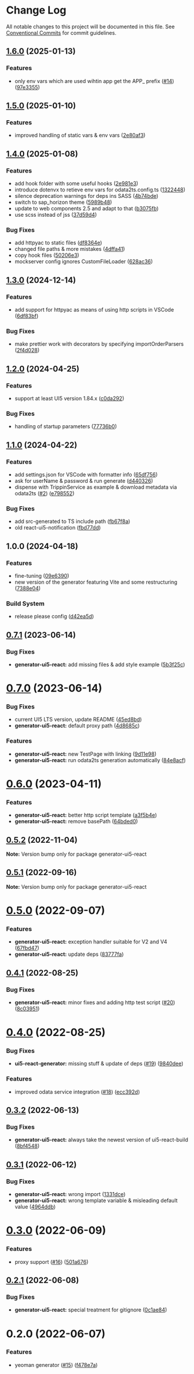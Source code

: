 # Change Log

All notable changes to this project will be documented in this file.
See [Conventional Commits](https://conventionalcommits.org) for commit guidelines.

## [1.6.0](https://github.com/cpro-js/generator-ui5-react/compare/generator-ui5-react-v1.5.0...generator-ui5-react-v1.6.0) (2025-01-13)


### Features

* only env vars which are used wihtin app get the APP_ prefix ([#14](https://github.com/cpro-js/generator-ui5-react/issues/14)) ([97e3355](https://github.com/cpro-js/generator-ui5-react/commit/97e3355c63875879f098a6ce30a4e275202ba62c))

## [1.5.0](https://github.com/cpro-js/generator-ui5-react/compare/generator-ui5-react-v1.4.0...generator-ui5-react-v1.5.0) (2025-01-10)


### Features

* improved handling of static vars & env vars ([2e80af3](https://github.com/cpro-js/generator-ui5-react/commit/2e80af31be9a4f88ce56d491fcc3560b2cd5a133))

## [1.4.0](https://github.com/cpro-js/generator-ui5-react/compare/generator-ui5-react-v1.3.0...generator-ui5-react-v1.4.0) (2025-01-08)


### Features

* add hook folder with some useful hooks ([2e981e3](https://github.com/cpro-js/generator-ui5-react/commit/2e981e34c54a40fb429f6a79e489fefbc2b740af))
* introduce dotenvx to retieve env vars for odata2ts.config.ts ([1322448](https://github.com/cpro-js/generator-ui5-react/commit/1322448eefd58c9f441c4c58c60d89ae4464e711))
* silence deprecation warnings for deps ins SASS ([4b74bde](https://github.com/cpro-js/generator-ui5-react/commit/4b74bde06780dca5d5e3400732125fd8321c63ad))
* switch to sap_horizon theme ([5989b48](https://github.com/cpro-js/generator-ui5-react/commit/5989b48f5a99877339a19cd4cf7f8885f1f617aa))
* update to web components 2.5 and adapt to that ([b3075fb](https://github.com/cpro-js/generator-ui5-react/commit/b3075fbbd266fec7a88cb304e3231a0d71eff0a1))
* use scss instead of jss ([37d59d4](https://github.com/cpro-js/generator-ui5-react/commit/37d59d448a687a1e50f64815612b897392e9a420))


### Bug Fixes

* add httpyac to static files ([df8364e](https://github.com/cpro-js/generator-ui5-react/commit/df8364e4f391052a7ce01d785b79c85663bad1aa))
* changed file paths & more mistakes ([4dffa41](https://github.com/cpro-js/generator-ui5-react/commit/4dffa412718e9ea65f24e6898252e7cc15594297))
* copy hook files ([50206e3](https://github.com/cpro-js/generator-ui5-react/commit/50206e3d104144d2957dce6897933783a0ce3a23))
* mockserver config ignores CustomFileLoader ([628ac36](https://github.com/cpro-js/generator-ui5-react/commit/628ac363a031a2560dcf01df4af6af5eefc22f0c))

## [1.3.0](https://github.com/cpro-js/generator-ui5-react/compare/generator-ui5-react-v1.2.0...generator-ui5-react-v1.3.0) (2024-12-14)


### Features

* add support for httpyac as means of using http scripts in VSCode ([6df83bf](https://github.com/cpro-js/generator-ui5-react/commit/6df83bf64b5d55df79046316bbc8e28f9c4eff15))


### Bug Fixes

* make prettier work with decorators by specifying importOrderParsers ([2f4d028](https://github.com/cpro-js/generator-ui5-react/commit/2f4d0284b0c0c926c4a6f5e640c10fb33f5f02e7))

## [1.2.0](https://github.com/cpro-js/generator-ui5-react/compare/generator-ui5-react-v1.1.0...generator-ui5-react-v1.2.0) (2024-04-25)


### Features

* support at least UI5 version 1.84.x ([c0da292](https://github.com/cpro-js/generator-ui5-react/commit/c0da292ff9399a7d37f72ba9fcdfeb6f7bad636a))


### Bug Fixes

* handling of startup parameters ([77736b0](https://github.com/cpro-js/generator-ui5-react/commit/77736b00bc7504814e6fb7ffd46d945df303b183))

## [1.1.0](https://github.com/cpro-js/generator-ui5-react/compare/generator-ui5-react-v1.0.0...generator-ui5-react-v1.1.0) (2024-04-22)


### Features

* add settings.json for VSCode with formatter info ([65df756](https://github.com/cpro-js/generator-ui5-react/commit/65df756e903b19aebfe74d7588775a50ec1d0a67))
* ask for userName & password & run generate ([d440326](https://github.com/cpro-js/generator-ui5-react/commit/d440326d142dba1e7595435aa63c84b181cee53e))
* dispense with TrippinService as example & download metadata via odata2ts ([#2](https://github.com/cpro-js/generator-ui5-react/issues/2)) ([e798552](https://github.com/cpro-js/generator-ui5-react/commit/e798552d48dc22ef52b5fc93d40f093d8eae5dd9))


### Bug Fixes

* add src-generated to TS include path ([fb67f8a](https://github.com/cpro-js/generator-ui5-react/commit/fb67f8a172443e43e404463e075470c6d4d26ad0))
* old react-ui5-notification ([fbd77dd](https://github.com/cpro-js/generator-ui5-react/commit/fbd77dd9e3fb5b5e46b7f7fa8a3e63d881c367b4))

## 1.0.0 (2024-04-18)


### Features

* fine-tuning ([09e6390](https://github.com/cpro-js/generator-ui5-react/commit/09e639083f205c777cb2ed61bcd25bd45d7c919b))
* new version of the generator featuring Vite and some restructuring ([7388e04](https://github.com/cpro-js/generator-ui5-react/commit/7388e04b5b461486c91c40fc68c40926f009984c))


### Build System

* release please config ([d42ea5d](https://github.com/cpro-js/generator-ui5-react/commit/d42ea5dbcf3e0034bc56fe8b6acbf3d8c75b46b7))

## [0.7.1](https://github.com/cpro-js/react-build-tools/compare/generator-ui5-react@0.7.0...generator-ui5-react@0.7.1) (2023-06-14)

### Bug Fixes

- **generator-ui5-react:** add missing files & add style example ([5b3f25c](https://github.com/cpro-js/react-build-tools/commit/5b3f25ce1c21fc4a14ee6d4b6b75d7dc6b2f8357))

# [0.7.0](https://github.com/cpro-js/react-build-tools/compare/generator-ui5-react@0.6.0...generator-ui5-react@0.7.0) (2023-06-14)

### Bug Fixes

- current UI5 LTS version, update README ([45ed8bd](https://github.com/cpro-js/react-build-tools/commit/45ed8bd69d9a13d0cce1b6b1b70ebd0ee376ceaf))
- **generator-ui5-react:** default proxy path ([4d8685c](https://github.com/cpro-js/react-build-tools/commit/4d8685c77e121957b68e8fbc116ecf54bce1cf54))

### Features

- **generator-ui5-react:** new TestPage with linking ([9d11e98](https://github.com/cpro-js/react-build-tools/commit/9d11e98dc6fbe9b58af21a0661929bb496d1a5b8))
- **generator-ui5-react:** run odata2ts generation automatically ([84e8acf](https://github.com/cpro-js/react-build-tools/commit/84e8acf63e4b064eb6579d2dea3bc973674db5ef))

# [0.6.0](https://github.com/cpro-js/react-build-tools/compare/generator-ui5-react@0.5.2...generator-ui5-react@0.6.0) (2023-04-11)

### Features

- **generator-ui5-react:** better http script template ([a3f5b4e](https://github.com/cpro-js/react-build-tools/commit/a3f5b4efbf13047a63f831ce9c01ac7b054ec295))
- **generator-ui5-react:** remove basePath ([64bded0](https://github.com/cpro-js/react-build-tools/commit/64bded0d6dec8858f1170a555d3c0e2e157108b5))

## [0.5.2](https://github.com/cpro-js/react-build-tools/compare/generator-ui5-react@0.5.1...generator-ui5-react@0.5.2) (2022-11-04)

**Note:** Version bump only for package generator-ui5-react

## [0.5.1](https://github.com/cpro-js/react-build-tools/compare/generator-ui5-react@0.5.0...generator-ui5-react@0.5.1) (2022-09-16)

**Note:** Version bump only for package generator-ui5-react

# [0.5.0](https://github.com/cpro-js/react-build-tools/compare/generator-ui5-react@0.4.1...generator-ui5-react@0.5.0) (2022-09-07)

### Features

- **generator-ui5-react:** exception handler suitable for V2 and V4 ([67fbd47](https://github.com/cpro-js/react-build-tools/commit/67fbd47cfe5a70a90bf7f4bf90fd846e477fea3d))
- **generator-ui5-react:** update deps ([83777fa](https://github.com/cpro-js/react-build-tools/commit/83777fac483caed8018e0fbeba030175bcba59e5))

## [0.4.1](https://github.com/cpro-js/react-build-tools/compare/generator-ui5-react@0.4.0...generator-ui5-react@0.4.1) (2022-08-25)

### Bug Fixes

- **generator-ui5-react:** minor fixes and adding http test script ([#20](https://github.com/cpro-js/react-build-tools/issues/20)) ([8c03951](https://github.com/cpro-js/react-build-tools/commit/8c039518c313170443f32640c606fb1f83312848))

# [0.4.0](https://github.com/cpro-js/react-build-tools/compare/generator-ui5-react@0.3.2...generator-ui5-react@0.4.0) (2022-08-25)

### Bug Fixes

- **ui5-react-generator:** missing stuff & update of deps ([#19](https://github.com/cpro-js/react-build-tools/issues/19)) ([9840dee](https://github.com/cpro-js/react-build-tools/commit/9840deef7a47b1533541fa3d108c60706fb4ce59))

### Features

- improved odata service integration ([#18](https://github.com/cpro-js/react-build-tools/issues/18)) ([ecc392d](https://github.com/cpro-js/react-build-tools/commit/ecc392d9da2fac07fe32489d737d9a2316f0c496))

## [0.3.2](https://github.com/cpro-js/react-build-tools/compare/generator-ui5-react@0.3.1...generator-ui5-react@0.3.2) (2022-06-13)

### Bug Fixes

- **generator-ui5-react:** always take the newest version of ui5-react-build ([8bf4548](https://github.com/cpro-js/react-build-tools/commit/8bf454841e8742d939167f63ede2cc23c09ddd80))

## [0.3.1](https://github.com/cpro-js/react-build-tools/compare/generator-ui5-react@0.3.0...generator-ui5-react@0.3.1) (2022-06-12)

### Bug Fixes

- **generator-ui5-react:** wrong import ([1331dce](https://github.com/cpro-js/react-build-tools/commit/1331dce09dca4d3c5f040b1bd79cdda6c4f24b31))
- **generator-ui5-react:** wrong template variable & misleading default value ([4964ddb](https://github.com/cpro-js/react-build-tools/commit/4964ddb26e2faae55b3a78bb54695a33771a0599))

# [0.3.0](https://github.com/cpro-js/react-build-tools/compare/generator-ui5-react@0.2.1...generator-ui5-react@0.3.0) (2022-06-09)

### Features

- proxy support ([#16](https://github.com/cpro-js/react-build-tools/issues/16)) ([501a676](https://github.com/cpro-js/react-build-tools/commit/501a6761ec615318026f5972d8b170e4dad0a4d9))

## [0.2.1](https://github.com/cpro-js/react-build-tools/compare/generator-ui5-react@0.2.0...generator-ui5-react@0.2.1) (2022-06-08)

### Bug Fixes

- **generator-ui5-react:** special treatment for gitignore ([0c1ae84](https://github.com/cpro-js/react-build-tools/commit/0c1ae8429c6b6d2ee2261b9c0a46dc8b16c18aad))

# 0.2.0 (2022-06-07)

### Features

- yeoman generator ([#15](https://github.com/cpro-js/react-build-tools/issues/15)) ([f478e7a](https://github.com/cpro-js/react-build-tools/commit/f478e7a8e0d0bd0abc048a204bc6f34dcff57a82))
